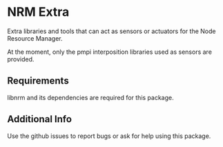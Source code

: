 # NRM Extra

Extra libraries and tools that can act as sensors or actuators for the Node
Resource Manager.

At the moment, only the pmpi interposition libraries used as sensors are
provided.

## Requirements

libnrm and its dependencies are required for this package.

## Additional Info

Use the github issues to report bugs or ask for help using this package.
